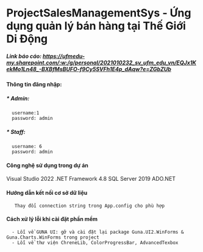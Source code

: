 # ProjectSalesManagementSys - Ứng dụng quản lý bán hàng tại Thế Giới Di Động
#####  Link báo cáo: https://ufmedu-my.sharepoint.com/:w:/g/personal/2021010232_sv_ufm_edu_vn/EQJx1KekMo1Ln48_-BXBfMsBUFO-f9Cy5SVFh1E4p_dAqw?e=ZGbZUb
#### Thông tin đăng nhập:
#####  * Admin: 
      username:1 
      password: admin
#####  * Staff: 
      username: 6 
      password: admin
#### Công nghệ sử dụng trong dự án
Visual Studio 2022
.NET Framework 4.8
SQL Server 2019
ADO.NET
#### Hướng dẫn kết nối cơ sở dữ liệu
       Thay đổi connection string trong App.config cho phù hợp
#### Cách xử lý lỗi khi cài đặt phần mềm
      - Lỗi về GUNA UI: gỡ và cài đặt lại package Guna.UI2.WinForms & Guna.Charts.WinForms trong project
      - Lỗi về thư viện ChreneLib, ColorProgressBar, AdvancedTexbox
      

